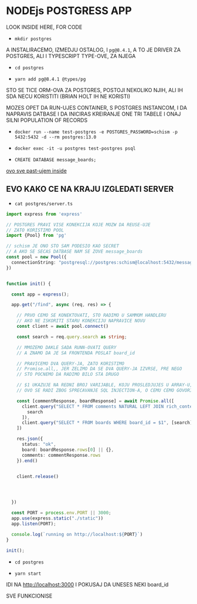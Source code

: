 # NODEjs POSTGRESS APP

LOOK INSIDE HERE, FOR CODE

- `mkdir postgres`

A INSTALIRACEMO, IZMEDJU OSTALOG, I `pg@8.4.1`, A TO JE DRIVER ZA POSTGRES, ALI I TYPESCRIPT TYPE-OVE, ZA NJEGA

- `cd postgres`

- `yarn add pg@8.4.1 @types/pg`

STO SE TICE ORM-OVA ZA POSTGRES, POSTOJI NEKOLIKO NJIH, ALI IH SDA NECU KORISTITI (BRIAN HOLT IH NE KORISTI)

MOZES OPET DA RUN-UJES CONTAINER, S POSTGRES INSTANCOM, I DA NAPRAVIS DATBASE I DA INICIRAS KREIRANJE ONE TRI TABELE I ONAJ SILNI POPULATION OF RECORDS

- `docker run --name test-postgres -e POSTGRES_PASSWORD=schism -p 5432:5432 -d --rm postgres:13.0`

- `docker exec -it -u postgres test-postgres psql`

- `CREATE DATABASE message_boards;`

[ovo sve past-ujem inside](/sample-postgresql.sql)

## EVO KAKO CE NA KRAJU IZGLEDATI SERVER

- `cat postgres/server.ts`

```ts
import express from 'express'

// POSTGRES PRAVI VISE KONEKCIJA KOJE MOZW DA REUSE-UJE
// ZATO KORISTIMO POOL
import {Pool} from 'pg'

// schism JE ONO STO SAM PODESIO KAO SECRET
// A AKO SE SECAS DATBASE NAM SE ZOVE message_boards
const pool = new Pool({
  connectionString: "postgresql://postgres:schism@localhost:5432/message_boards"
})


function init() {

  const app = express();

  app.get("/find", async (req, res) => {

    // PRVO CEMO SE KONEKTOVATI, STO RADIMO U SAMMOM HANDLERU
    // AKO NE ISKORITI STARU KONEKCIJU NAPRAVICE NOVU
    const client = await pool.connect()

    const search = req.query.search as string;

    // MMOZEMO DAKLE SADA RUNN-OVATI QUERY
    // A ZNAMO DA JE SA FRONTENDA POSLAT board_id 

    // PRAVICEMO DVA QUERY-JA, ZATO KORISTIMO
    // Promise.all,, JER ZELIMO DA SE DVA QUERY-JA IZVRSE, PRE NEGO
    // STO POCNEMO DA RADIMO BILO STA DRUGO

    // $1 UKAZUJE NA REDNI BROJ VARIJABLE, KOJU PROSLEDJUJES U ARRAY-U, KOJI JE DRUGI ARGUMENT QUERY-JA
    // OVO SE RADI ZBOG SPRECAVANJE SQL INJECTION-A, O CEMU CEMO GOVORITI U SLEDECEM BRANCH-U

    const [commentResponse, boardResponse] = await Promise.all([
      client.query("SELECT * FROM comments NATURAL LEFT JOIN rich_content WHERE board_id=$1", [
        search
      ]),
      client.query("SELECT * FROM boards WHERE board_id = $1", [search])
    ])

    res.json({
      status: "ok",
      board: boardResponse.rows[0] || {},
      comments: commentResponse.rows
    }).end()


    client.release()




  })

  const PORT = process.env.PORT || 3000;
  app.use(express.static("./static"))
  app.listen(PORT);

  console.log(`running on http://localhost:${PORT}`)
}

init();
```

- `cd postgres`

- `yarn start`

IDI NA <http://localhost:3000> I POKUSAJ DA UNESES NEKI board_id

SVE FUNKCIONISE
